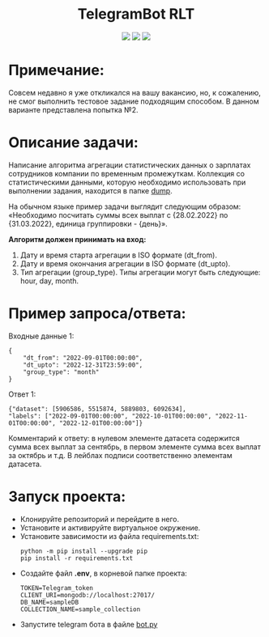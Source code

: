 <div id="header" align="center">
  <h1>TelegramBot RLT</h1>
  <img src="https://img.shields.io/badge/Python-3.10.11-F8F8FF?style=for-the-badge&logo=python&logoColor=20B2AA">
  <img src="https://img.shields.io/badge/aiogram-3.4.1-F8F8FF?style=for-the-badge&logo=telegram&logoColor=26A5E4">
  <img src="https://img.shields.io/badge/mongodb-555555?style=for-the-badge&logo=mongodb&logoColor=47A248">
</div>

# Примечание:
Совсем недавно я уже откликался на вашу вакансию, но, к сожалению, не смог выполнить тестовое задание подходящим способом. В данном варианте представлена попытка №2.

# Описание задачи:
Написание алгоритма агрегации статистических данных о зарплатах сотрудников компании по временным промежуткам. Коллекция со статистическими данными, которую необходимо использовать при выполнении задания, находится в папке [dump](dump/).

На обычном языке пример задачи выглядит следующим образом: «Необходимо посчитать суммы всех выплат с {28.02.2022} по {31.03.2022}, единица группировки - {день}».

**Алгоритм должен принимать на вход:**

1. Дату и время старта агрегации в ISO формате (dt_from).
2. Дату и время окончания агрегации в ISO формате (dt_upto).
3. Тип агрегации (group_type). Типы агрегации могут быть следующие: hour, day, month.

# Пример запроса/ответа:

Входные данные 1:
```
{
    "dt_from": "2022-09-01T00:00:00",
    "dt_upto": "2022-12-31T23:59:00",
    "group_type": "month"
}
```
Ответ 1:
```
{"dataset": [5906586, 5515874, 5889803, 6092634],
"labels": ["2022-09-01T00:00:00", "2022-10-01T00:00:00", "2022-11-01T00:00:00", "2022-12-01T00:00:00"]}
```
Комментарий к ответу: в нулевом элементе датасета содержится сумма всех выплат за сентябрь, в первом элементе сумма всех выплат за октябрь и т.д. В лейблах подписи соответственно элементам датасета.

# Запуск проекта:
- Клонируйте репозиторий и перейдите в него.
- Установите и активируйте виртуальное окружение.
- Установите зависимости из файла requirements.txt:
    ```
    python -m pip install --upgrade pip
    pip install -r requirements.txt
    ```
- Создайте файл **.env**, в корневой папке проекта:
    ```
    TOKEN=Telegram_token
    CLIENT_URI=mongodb://localhost:27017/
    DB_NAME=sampleDB
    COLLECTION_NAME=sample_collection
    ```
- Запустите telegram бота в файле [bot.py](/src/bot.py)